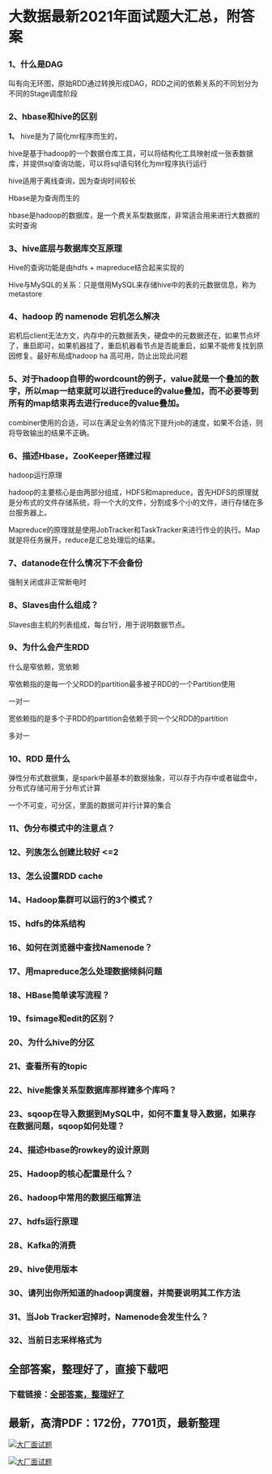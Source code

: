 # 大数据最新2021年面试题大汇总，附答案







### 1、什么是DAG

叫有向无环图，原始RDD通过转换形成DAG，RDD之间的依赖关系的不同划分为不同的Stage调度阶段


### 2、hbase和hive的区别

**1、** hive是为了简化mr程序而生的，

hive是基于hadoop的一个数据仓库工具，可以将结构化工具映射成一张表数据库，并提供sql查询功能，可以将sql语句转化为mr程序执行运行

hive适用于离线查询，因为查询时间较长

Hbase是为查询而生的

hbase是hadoop的数据库，是一个费关系型数据库，非常适合用来进行大数据的实时查询


### 3、hive底层与数据库交互原理

Hive的查询功能是由hdfs + mapreduce结合起来实现的

Hive与MySQL的关系：只是借用MySQL来存储hive中的表的元数据信息，称为metastore


### 4、hadoop 的 namenode 宕机怎么解决

宕机后client无法方文，内存中的元数据丢失，硬盘中的元数据还在，如果节点坏了，重启即可，如果机器挂了，重启机器看节点是否能重启，如果不能修复找到原因修复。最好布局成hadoop ha 高可用，防止出现此问题


### 5、对于hadoop自带的wordcount的例子，value就是一个叠加的数字，所以map一结束就可以进行reduce的value叠加，而不必要等到所有的map结束再去进行reduce的value叠加。

combiner使用的合适，可以在满足业务的情况下提升job的速度，如果不合适，则将导致输出的结果不正确。


### 6、描述Hbase，ZooKeeper搭建过程

hadoop运行原理

hadoop的主要核心是由两部分组成，HDFS和mapreduce，首先HDFS的原理就是分布式的文件存储系统，将一个大的文件，分割成多个小的文件，进行存储在多台服务器上。

Mapreduce的原理就是使用JobTracker和TaskTracker来进行作业的执行。Map就是将任务展开，reduce是汇总处理后的结果。


### 7、datanode在什么情况下不会备份

强制关闭或非正常断电时


### 8、Slaves由什么组成？

Slaves由主机的列表组成，每台1行，用于说明数据节点。


### 9、为什么会产生RDD

什么是窄依赖，宽依赖

窄依赖指的是每一个父RDD的partition最多被子RDD的一个Partition使用

一对一

宽依赖指的是多个子RDD的partition会依赖于同一个父RDD的partition

多对一


### 10、RDD 是什么

弹性分布式数据集，是spark中最基本的数据抽象，可以存于内存中或者磁盘中，分布式存储可用于分布式计算

一个不可变，可分区，里面的数据可并行计算的集合


### 11、伪分布模式中的注意点？
### 12、列族怎么创建比较好 <=2
### 13、怎么设置RDD cache
### 14、Hadoop集群可以运行的3个模式？
### 15、hdfs的体系结构
### 16、如何在浏览器中查找Namenode？
### 17、用mapreduce怎么处理数据倾斜问题
### 18、HBase简单读写流程？
### 19、fsimage和edit的区别？
### 20、为什么hive的分区
### 21、查看所有的topic
### 22、hive能像关系型数据库那样建多个库吗？
### 23、sqoop在导入数据到MySQL中，如何不重复导入数据，如果存在数据问题，sqoop如何处理？
### 24、描述Hbase的rowkey的设计原则
### 25、Hadoop的核心配置是什么？
### 26、hadoop中常用的数据压缩算法
### 27、hdfs运行原理
### 28、Kafka的消费
### 29、hive使用版本
### 30、请列出你所知道的hadoop调度器，并简要说明其工作方法
### 31、当Job Tracker宕掉时，Namenode会发生什么？
### 32、当前日志采样格式为




## 全部答案，整理好了，直接下载吧

### 下载链接：[全部答案，整理好了](https://www.souyunku.com/wp-content/uploads/weixin/githup-weixin-2.png)




## 最新，高清PDF：172份，7701页，最新整理

[![大厂面试题](https://www.souyunku.com/wp-content/uploads/weixin/mst.png "架构师专栏")](https://www.souyunku.com/wp-content/uploads/weixin/githup-weixin.png "架构师专栏")

[![大厂面试题](https://www.souyunku.com/wp-content/uploads/weixin/githup-weixin.png "架构师专栏")](https://www.souyunku.com/wp-content/uploads/weixin/githup-weixin.png "架构师专栏")
